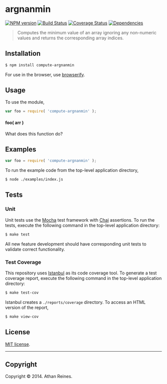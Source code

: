 argnanmin
===
[![NPM version][npm-image]][npm-url] [![Build Status][travis-image]][travis-url] [![Coverage Status][coveralls-image]][coveralls-url] [![Dependencies][dependencies-image]][dependencies-url]

> Computes the minimum value of an array ignoring any non-numeric values and returns the corresponding array indices.


## Installation

``` bash
$ npm install compute-argnanmin
```

For use in the browser, use [browserify](https://github.com/substack/node-browserify).


## Usage

To use the module,

``` javascript
var foo = require( 'compute-argnanmin' );
```

#### foo( arr )

What does this function do?


## Examples

``` javascript
var foo = require( 'compute-argnanmin' );
```

To run the example code from the top-level application directory,

``` bash
$ node ./examples/index.js
```


## Tests

### Unit

Unit tests use the [Mocha](http://visionmedia.github.io/mocha) test framework with [Chai](http://chaijs.com) assertions. To run the tests, execute the following command in the top-level application directory:

``` bash
$ make test
```

All new feature development should have corresponding unit tests to validate correct functionality.


### Test Coverage

This repository uses [Istanbul](https://github.com/gotwarlost/istanbul) as its code coverage tool. To generate a test coverage report, execute the following command in the top-level application directory:

``` bash
$ make test-cov
```

Istanbul creates a `./reports/coverage` directory. To access an HTML version of the report,

``` bash
$ make view-cov
```


## License

[MIT license](http://opensource.org/licenses/MIT). 


---
## Copyright

Copyright &copy; 2014. Athan Reines.


[npm-image]: http://img.shields.io/npm/v/compute-argnanmin.svg
[npm-url]: https://npmjs.org/package/compute-argnanmin

[travis-image]: http://img.shields.io/travis/compute-io/argnanmin/master.svg
[travis-url]: https://travis-ci.org/compute-io/argnanmin

[coveralls-image]: https://img.shields.io/coveralls/compute-io/argnanmin/master.svg
[coveralls-url]: https://coveralls.io/r/compute-io/argnanmin?branch=master

[dependencies-image]: http://img.shields.io/david/compute-io/argnanmin.svg
[dependencies-url]: https://david-dm.org/compute-io/argnanmin

[dev-dependencies-image]: http://img.shields.io/david/dev/compute-io/argnanmin.svg
[dev-dependencies-url]: https://david-dm.org/dev/compute-io/argnanmin

[github-issues-image]: http://img.shields.io/github/issues/compute-io/argnanmin.svg
[github-issues-url]: https://github.com/compute-io/argnanmin/issues

